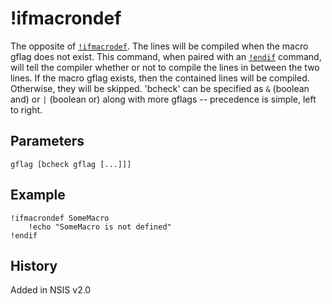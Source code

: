 # !ifmacrondef

The opposite of [`!ifmacrodef`][1]. The lines will be compiled when the macro gflag does not exist. This command, when paired with an [`!endif`][2] command, will tell the compiler whether or not to compile the lines in between the two lines. If the macro gflag exists, then the contained lines will be compiled. Otherwise, they will be skipped. 'bcheck' can be specified as `&` (boolean and) or `|` (boolean or) along with more gflags -- precedence is simple, left to right.

## Parameters

    gflag [bcheck gflag [...]]]

## Example

    !ifmacrondef SomeMacro
        !echo "SomeMacro is not defined"
    !endif

## History

Added in NSIS v2.0

[1]: !ifmacrodef.md
[2]: !endif.md

